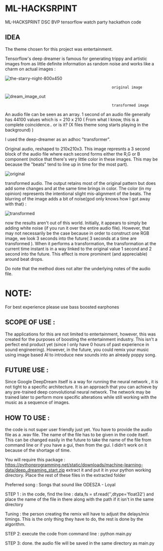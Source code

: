 # ML-HACKSRPINT
ML-HACKSPRINT DSC BVP tensorflow watch party hackathon code

## IDEA 
The theme chosen for this project was entertainment. 

Tensorflow's deep dreamer is famous for generating trippy and artistic images from as little definite information as random noise and works like a charm on actual images : 

![the-starry-night-800x450](https://user-images.githubusercontent.com/24889667/54002515-d9f16b00-4174-11e9-951f-5cad45c6fd85.jpg)

                                                     original image 

![dream_image_out](https://user-images.githubusercontent.com/24889667/54002526-e4ac0000-4174-11e9-8dac-bdd391860df3.jpg)

                                                     transformed image 

An audio file can be seen as an array. 1 second of an audio file generally has 44100 values which is = 210 x 210 ( From what I know, this is a complete coincidence.. or is it? (X files theme song starts playing in the background) )

I used the deep-dreamer as an adhoc "transformer". 

Original audio, reshaped to 210x210x3. This image represnts a 3 second block of the audio file where each second forms either the R,G or B component (notice that there's very little color in these images. This may be because the "beats" tend to line up in time for the most part).

![original](https://user-images.githubusercontent.com/24889667/54002272-fd67e600-4173-11e9-9990-bac587a9e047.jpg)

transformed audio. The output retains most of the original pattern but does add some changes and at the same time brings in color. The color (in my opinion) represents the intentional slight mis-alignment of the beats. The blurring of the image adds a bit of noise(god only knows how I got away with that) : 

![transformed](https://user-images.githubusercontent.com/24889667/54002274-02c53080-4174-11e9-95cb-f5cc79db16a3.jpg)

now the results aren't out of this world. Initially, it appears to simply be adding white noise (if you run it over the entire audio file). However, that may not necessarily be the case because in order to construct one RGB image, we look 3 seconds into the future( 3 seconds at a time are transformed ). When it performs a transformation, the transformation at the current time instant is in a way linked to the original value 1 second and 2 second into the future. This effect is more prominent (and appreciable) around beat drops. 

Do note that the method does not alter the underlying notes of the audio file.

# NOTE:
For best experience please use bass boosted earphones

## SCOPE OF USE : 
The applications for this are not limited to entertainment, however, this was created for the purposes of boosting the entertainment industry. This isn't a perfect end product yet (since I only have 0 hours of past experience in sound engineering). However, in the future, you could remix your music using image based AI to introduce new sounds into an already poppy song.  

## FUTURE USE :
Since Google DeepDream itself is a way for running the neural network , it is not tight to a specific architecture. It is an approach that you can achieve by any pre-trained deep convolutional neural network. The network may be trained later to perform more specific alterations while still working with the music as a sequence of images.

## HOW TO USE :
the code is not super user friendly just yet. You have to provide the audio file as a .wav file. The name of the file has to be given in the code itself. This can be changed easily in the future to take the name of the file from command line or if you have a gui, then from the gui. I didn't work on it because of the shortage of time.

You will require this package : https://pythonprogramming.net/static/downloads/machine-learning-data/deep_dreaming_start.zip
extract it and put it in your python working directory. Place the rest of these files in the extracted folder

Preferred song : Songs that sound like ODESZA - Loyal

STEP 1 : 
in the code, find the line :
data,fs = sf.read('',dtype='float32')
and place the name of the file in there along with the path if it isn't in the same directory

Tuning : the person creating the remix will have to adjust the delays/mix timings. This is the only thing they have to do, the rest is done by the algorithm.

STEP 2: 
execute the code from command line :
python main.py

STEP 3:
done. the audio file will be saved in the same directory as main.py


